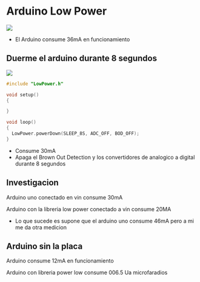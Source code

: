 # Arduino Low Power

![](https://github.com/IDiegoUlises/Arduino-Low-Power/blob/main/Images/Consumo-del-arduino-uno.gif)

* El Arduino consume 36mA en funcionamiento



## Duerme el arduino durante 8 segundos

![](https://github.com/IDiegoUlises/Arduino-Low-Power/blob/main/Images/Consumo-del-arduino-con-libreria.gif)

```c++
#include "LowPower.h"

void setup()
{

}

void loop() 
{
  LowPower.powerDown(SLEEP_8S, ADC_OFF, BOD_OFF);
}

``` 

* Consume 30mA
* Apaga el Brown Out Detection y los convertidores de analogico a digital durante 8 segundos

## Investigacion 

Arduino uno conectado en vin consume 30mA 

Arduino con la libreria low power conectado a vin consume 20MA

* Lo que sucede es supone que el arduino uno consume 46mA pero a mi me da otra medicion

## Arduino sin la placa

Arduino consume 12mA en funcionamiento

Arduino con libreria power low consume 006.5 Ua microfaradios

